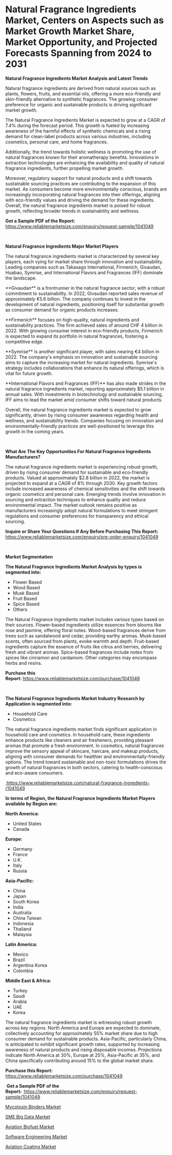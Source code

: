 <p><h1>Natural Fragrance Ingredients Market, Centers on Aspects such as Market Growth Market Share, Market Opportunity, and Projected Forecasts Spanning from 2024 to 2031</h1></p><p><strong>Natural Fragrance Ingredients Market Analysis and Latest Trends</strong></p>
<p><p>Natural fragrance ingredients are derived from natural sources such as plants, flowers, fruits, and essential oils, offering a more eco-friendly and skin-friendly alternative to synthetic fragrances. The growing consumer preference for organic and sustainable products is driving significant market growth. </p><p>The Natural Fragrance Ingredients Market is expected to grow at a CAGR of 7.4% during the forecast period. This growth is fueled by increasing awareness of the harmful effects of synthetic chemicals and a rising demand for clean-label products across various industries, including cosmetics, personal care, and home fragrances. </p><p>Additionally, the trend towards holistic wellness is promoting the use of natural fragrances known for their aromatherapy benefits. Innovations in extraction technologies are enhancing the availability and quality of natural fragrance ingredients, further propelling market growth. </p><p>Moreover, regulatory support for natural products and a shift towards sustainable sourcing practices are contributing to the expansion of this market. As consumers become more environmentally conscious, brands are increasingly incorporating natural fragrances into their offerings, aligning with eco-friendly values and driving the demand for these ingredients. Overall, the natural fragrance ingredients market is poised for robust growth, reflecting broader trends in sustainability and wellness.</p></p>
<p><strong>Get a Sample PDF of the Report:&nbsp;</strong> <a href="https://www.reliablemarketsize.com/enquiry/request-sample/1041049?utm_campaign=1131&utm_medium=2&utm_source=Github&utm_content=ia&utm_term=15112024&utm_id=natural-fragrance-ingredients">https://www.reliablemarketsize.com/enquiry/request-sample/1041049</a></p>
<p>&nbsp;</p>
<p><strong>Natural Fragrance Ingredients Major Market Players</strong></p>
<p><p>The natural fragrance ingredients market is characterized by several key players, each vying for market share through innovation and sustainability. Leading companies such as Takasago International, Firmenich, Givaudan, Huabao, Symrise, and International Flavors and Fragrances (IFF) dominate the landscape.</p><p>**Givaudan** is a frontrunner in the natural fragrance sector, with a robust commitment to sustainability. In 2022, Givaudan reported sales revenue of approximately €5.6 billion. The company continues to invest in the development of natural ingredients, positioning itself for substantial growth as consumer demand for organic products increases.</p><p>**Firmenich** focuses on high-quality, natural ingredients and sustainability practices. The firm achieved sales of around CHF 4 billion in 2022. With growing consumer interest in eco-friendly products, Firmenich is expected to expand its portfolio in natural fragrances, fostering a competitive edge.</p><p>**Symrise** is another significant player, with sales nearing €4 billion in 2022. The company's emphasis on innovation and sustainable sourcing aims to capture the increasing market for natural ingredients. Symrise's strategy includes collaborations that enhance its natural offerings, which is vital for future growth.</p><p>**International Flavors and Fragrances (IFF)** has also made strides in the natural fragrance ingredients market, reporting approximately $5.1 billion in annual sales. With investments in biotechnology and sustainable sourcing, IFF aims to lead the market amid consumer shifts toward natural products.</p><p>Overall, the natural fragrance ingredients market is expected to grow significantly, driven by rising consumer awareness regarding health and wellness, and sustainability trends. Companies focusing on innovation and environmentally-friendly practices are well-positioned to leverage this growth in the coming years.</p></p>
<p>&nbsp;</p>
<p><strong>What Are The Key Opportunities For Natural Fragrance Ingredients Manufacturers?</strong></p>
<p><p>The natural fragrance ingredients market is experiencing robust growth, driven by rising consumer demand for sustainable and eco-friendly products. Valued at approximately $2.8 billion in 2022, the market is projected to expand at a CAGR of 8% through 2030. Key growth factors include increased awareness of chemical sensitivities and the shift towards organic cosmetics and personal care. Emerging trends involve innovation in sourcing and extraction techniques to enhance quality and reduce environmental impact. The market outlook remains positive as manufacturers increasingly adopt natural formulations to meet stringent regulations and consumer preferences for transparency and ethical sourcing.</p></p>
<p><strong>Inquire or Share Your Questions If Any Before Purchasing This Report:</strong> <a href="https://www.reliablemarketsize.com/enquiry/pre-order-enquiry/1041049?utm_campaign=1131&utm_medium=2&utm_source=Github&utm_content=ia&utm_term=15112024&utm_id=natural-fragrance-ingredients">https://www.reliablemarketsize.com/enquiry/pre-order-enquiry/1041049</a></p>
<p>&nbsp;</p>
<p><strong>Market Segmentation</strong></p>
<p><strong>The Natural Fragrance Ingredients Market Analysis by types is segmented into:</strong></p>
<p><ul><li>Flower Based</li><li>Wood Based</li><li>Musk Based</li><li>Fruit Based</li><li>Spice Based</li><li>Others</li></ul></p>
<p><p>The Natural Fragrance Ingredients market includes various types based on their sources. Flower-based ingredients utilize essences from blooms like rose and jasmine, offering floral notes. Wood-based fragrances derive from trees such as sandalwood and cedar, providing earthy aromas. Musk-based scents, often sourced from plants, evoke warmth and depth. Fruit-based ingredients capture the essence of fruits like citrus and berries, delivering fresh and vibrant aromas. Spice-based fragrances include notes from spices like cinnamon and cardamom. Other categories may encompass herbs and resins.</p></p>
<p><strong>Purchase this Report:&nbsp;</strong><a href="https://www.reliablemarketsize.com/purchase/1041049?utm_campaign=1131&utm_medium=2&utm_source=Github&utm_content=ia&utm_term=15112024&utm_id=natural-fragrance-ingredients">https://www.reliablemarketsize.com/purchase/1041049</a></p>
<p>&nbsp;</p>
<p><strong>The Natural Fragrance Ingredients Market Industry Research by Application is segmented into:</strong></p>
<p><ul><li>Household Care</li><li>Cosmetics</li></ul></p>
<p><p>The natural fragrance ingredients market finds significant application in household care and cosmetics. In household care, these ingredients enhance products like cleaners and air fresheners, providing pleasant aromas that promote a fresh environment. In cosmetics, natural fragrances improve the sensory appeal of skincare, haircare, and makeup products, aligning with consumer demands for healthier and environmentally-friendly options. The trend toward sustainable and non-toxic formulations drives the growth of natural fragrances in both sectors, catering to health-conscious and eco-aware consumers.</p></p>
<p><a href="https://www.reliablemarketsize.com/natural-fragrance-ingredients-r1041049?utm_campaign=1131&utm_medium=2&utm_source=Github&utm_content=ia&utm_term=15112024&utm_id=natural-fragrance-ingredients">&nbsp;https://www.reliablemarketsize.com/natural-fragrance-ingredients-r1041049</a></p>
<p><strong>In terms of Region, the Natural Fragrance Ingredients Market Players available by Region are:</strong></p>
<p>
    <p> <strong> North America: </strong>
        <ul>
            <li>United States</li>
            <li>Canada</li>
        </ul>
        </p> 
    <p> <strong> Europe: </strong>
        <ul>
            <li>Germany</li>
            <li>France</li>
            <li>U.K.</li>
            <li>Italy</li>
            <li>Russia</li>
        </ul>
        </p> 
    <p> <strong> Asia-Pacific: </strong>
        <ul>
            <li>China</li>
            <li>Japan</li>
            <li>South Korea</li>
            <li>India</li>
            <li>Australia</li>
            <li>China Taiwan</li>
            <li>Indonesia</li>
            <li>Thailand</li>
            <li>Malaysia</li>
        </ul>
        </p> 
    <p> <strong> Latin America: </strong>
        <ul>
            <li>Mexico</li>
            <li>Brazil</li>
            <li>Argentina Korea</li>
            <li>Colombia</li>
        </ul>
        </p> 
    <p> <strong> Middle East & Africa: </strong>
        <ul>
            <li>Turkey</li>
            <li>Saudi</li>
            <li>Arabia</li>
            <li>UAE</li>
            <li>Korea</li>
        </ul>
    </p>
    </p>
<p><p>The natural fragrance ingredients market is witnessing robust growth across key regions. North America and Europe are expected to dominate, collectively accounting for approximately 55% market share due to high consumer demand for sustainable products. Asia-Pacific, particularly China, is anticipated to exhibit significant growth rates, supported by increasing awareness of natural products and rising disposable incomes. Projections indicate North America at 30%, Europe at 25%, Asia-Pacific at 35%, and China specifically contributing around 15% to the global market share.</p></p>
<p><strong>Purchase this Report: </strong><a href="https://www.reliablemarketsize.com/purchase/1041049?utm_campaign=1131&utm_medium=2&utm_source=Github&utm_content=ia&utm_term=15112024&utm_id=natural-fragrance-ingredients">https://www.reliablemarketsize.com/purchase/1041049</a></p>
<p>&nbsp;<strong>Get a Sample PDF of the Report:&nbsp;&nbsp;</strong><a href="https://www.reliablemarketsize.com/enquiry/request-sample/1041049?utm_campaign=1131&utm_medium=2&utm_source=Github&utm_content=ia&utm_term=15112024&utm_id=natural-fragrance-ingredients">https://www.reliablemarketsize.com/enquiry/request-sample/1041049</a></p>
<p><strong></strong></p>
<p><p><a href="https://github.com/CliffMedina6/Market-Research-Report-List-7/blob/main/mycotoxin-binders-market.md?utm_campaign=1131&utm_medium=2&utm_source=Github&utm_content=ia&utm_term=15112024&utm_id=natural-fragrance-ingredients">Mycotoxin Binders Market</a></p><p><a href="https://issuu.com/reportprime-2/docs/sme-big-data-market-size-2030.pptx_1bdd82dd72554f?utm_campaign=1131&utm_medium=2&utm_source=Github&utm_content=ia&utm_term=15112024&utm_id=natural-fragrance-ingredients">SME Big Data Market</a></p><p><a href="https://www.linkedin.com/pulse/global-aviation-biofuel-market-exploring-share-trends-future-dzdkc?utm_campaign=1131&utm_medium=2&utm_source=Github&utm_content=ia&utm_term=15112024&utm_id=natural-fragrance-ingredients">Aviation Biofuel Market</a></p><p><a href="https://issuu.com/reportprime-2/docs/software-engineering-market-size-20_8ca3af3c80996e?utm_campaign=1131&utm_medium=2&utm_source=Github&utm_content=ia&utm_term=15112024&utm_id=natural-fragrance-ingredients">Software Engineering Market</a></p><p><a href="https://www.linkedin.com/pulse/global-aviation-coating-market-focus-product-type-polyurethanesepoxy-mxchc?utm_campaign=1131&utm_medium=2&utm_source=Github&utm_content=ia&utm_term=15112024&utm_id=natural-fragrance-ingredients">Aviation Coating Market</a></p></p>